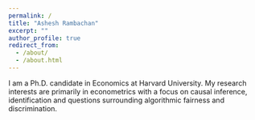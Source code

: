 ```yaml
---
permalink: /
title: "Ashesh Rambachan"
excerpt: ""
author_profile: true
redirect_from: 
  - /about/
  - /about.html
---
```


I am a Ph.D. candidate in Economics at Harvard University. My research interests are primarily in econometrics with a focus on causal inference, identification and questions surrounding algorithmic fairness and discrimination.

